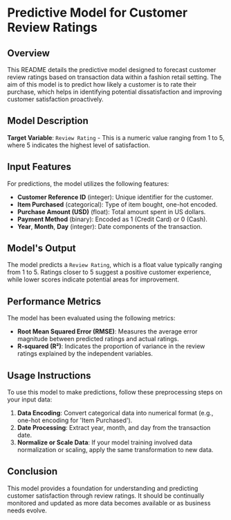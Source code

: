 # Predictive Model for Customer Review Ratings

## Overview
This README details the predictive model designed to forecast customer review ratings based on transaction data within a fashion retail setting. The aim of this model is to predict how likely a customer is to rate their purchase, which helps in identifying potential dissatisfaction and improving customer satisfaction proactively.

## Model Description
**Target Variable**: `Review Rating` - This is a numeric value ranging from 1 to 5, where 5 indicates the highest level of satisfaction.

## Input Features
For predictions, the model utilizes the following features:
- **Customer Reference ID** (integer): Unique identifier for the customer.
- **Item Purchased** (categorical): Type of item bought, one-hot encoded.
- **Purchase Amount (USD)** (float): Total amount spent in US dollars.
- **Payment Method** (binary): Encoded as 1 (Credit Card) or 0 (Cash).
- **Year**, **Month**, **Day** (integer): Date components of the transaction.

## Model's Output
The model predicts a `Review Rating`, which is a float value typically ranging from 1 to 5. Ratings closer to 5 suggest a positive customer experience, while lower scores indicate potential areas for improvement.

## Performance Metrics
The model has been evaluated using the following metrics:
- **Root Mean Squared Error (RMSE)**: Measures the average error magnitude between predicted ratings and actual ratings.
- **R-squared (R²)**: Indicates the proportion of variance in the review ratings explained by the independent variables.

## Usage Instructions
To use this model to make predictions, follow these preprocessing steps on your input data:
1. **Data Encoding**: Convert categorical data into numerical format (e.g., one-hot encoding for 'Item Purchased').
2. **Date Processing**: Extract year, month, and day from the transaction date.
3. **Normalize or Scale Data**: If your model training involved data normalization or scaling, apply the same transformation to new data.



## Conclusion
This model provides a foundation for understanding and predicting customer satisfaction through review ratings. It should be continually monitored and updated as more data becomes available or as business needs evolve.
